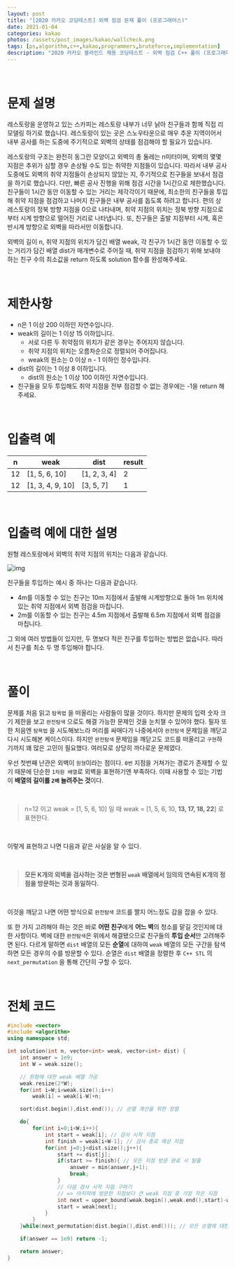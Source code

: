 ```yaml
---
layout: post
title: "[2020 카카오 코딩테스트] 외벽 점검 문제 풀이 (프로그래머스)"
date: 2021-01-04
categories: kakao
photos: /assets/post_images/kakao/wallcheck.png
tags: [ps,algorithm,c++,kakao,programmers,bruteforce,implementation]
description: "2020 카카오 블라인드 채용 코딩테스트 - 외벽 점검 C++ 풀이 (프로그래머스)"
---
```


<br>

# 문제 설명

레스토랑을 운영하고 있는 스카피는 레스토랑 내부가 너무 낡아 친구들과 함께 직접 리모델링 하기로 했습니다. 레스토랑이 있는 곳은 스노우타운으로 매우 추운 지역이어서 내부 공사를 하는 도중에 주기적으로 외벽의 상태를 점검해야 할 필요가 있습니다.

레스토랑의 구조는 완전히 동그란 모양이고 외벽의 총 둘레는 n미터이며, 외벽의 몇몇 지점은 추위가 심할 경우 손상될 수도 있는 취약한 지점들이 있습니다. 따라서 내부 공사 도중에도 외벽의 취약 지점들이 손상되지 않았는 지, 주기적으로 친구들을 보내서 점검을 하기로 했습니다. 다만, 빠른 공사 진행을 위해 점검 시간을 1시간으로 제한했습니다. 친구들이 1시간 동안 이동할 수 있는 거리는 제각각이기 때문에, 최소한의 친구들을 투입해 취약 지점을 점검하고 나머지 친구들은 내부 공사를 돕도록 하려고 합니다. 편의 상 레스토랑의 정북 방향 지점을 0으로 나타내며, 취약 지점의 위치는 정북 방향 지점으로부터 시계 방향으로 떨어진 거리로 나타냅니다. 또, 친구들은 출발 지점부터 시계, 혹은 반시계 방향으로 외벽을 따라서만 이동합니다.

외벽의 길이 n, 취약 지점의 위치가 담긴 배열 weak, 각 친구가 1시간 동안 이동할 수 있는 거리가 담긴 배열 dist가 매개변수로 주어질 때, 취약 지점을 점검하기 위해 보내야 하는 친구 수의 최소값을 return 하도록 solution 함수를 완성해주세요.

<br>

# 제한사항

- n은 1 이상 200 이하인 자연수입니다.
- weak의 길이는 1 이상 15 이하입니다.
    - 서로 다른 두 취약점의 위치가 같은 경우는 주어지지 않습니다.
    - 취약 지점의 위치는 오름차순으로 정렬되어 주어집니다.
    - weak의 원소는 0 이상 n - 1 이하인 정수입니다.
- dist의 길이는 1 이상 8 이하입니다.
    - dist의 원소는 1 이상 100 이하인 자연수입니다.
- 친구들을 모두 투입해도 취약 지점을 전부 점검할 수 없는 경우에는 -1을 return 해주세요.

<br>

# 입출력 예

|n|weak|dist|result|
|---|-----|-----|---|
|12|[1, 5, 6, 10]|[1, 2, 3, 4]|2|
|12|[1, 3, 4, 9, 10]|[3, 5, 7]|1|

<br>

# 입출력 예에 대한 설명

원형 레스토랑에서 외벽의 취약 지점의 위치는 다음과 같습니다.

![img](https://grepp-programmers.s3.amazonaws.com/files/production/61de504978/1c8394ec-05e0-4b7b-a0ff-3ff9ae0cec28.jpg)

친구들을 투입하는 예시 중 하나는 다음과 같습니다.

- 4m를 이동할 수 있는 친구는 10m 지점에서 출발해 시계방향으로 돌아 1m 위치에 있는 취약 지점에서 외벽 점검을 마칩니다.
- 2m를 이동할 수 있는 친구는 4.5m 지점에서 출발해 6.5m 지점에서 외벽 점검을 마칩니다.

그 외에 여러 방법들이 있지만, 두 명보다 적은 친구를 투입하는 방법은 없습니다. 따라서 친구를 최소 두 명 투입해야 합니다.

<br>

# 풀이

문제를 처음 읽고 `탐욕법` 을 떠올리는 사람들이 많을 것이다. 하지만 문제의 입력 숫자 크기 제한을 보고 `완전탐색` 으로도 해결 가능한 문제인 것을 눈치챌 수 있어야 했다. 필자 또한 처음엔 `탐욕법` 을 시도해보느라 머리를 싸매다가 나중에서야 `완전탐색` 문제임을 깨닫고 다시 시도해본 케이스이다. 하지만 `완전탐색` 문제임을 깨닫고도 코드를 떠올리고 `구현`하기까지 꽤 많은 고민이 필요했다. 여러모로 상당히 까다로운 문제였다.

우선 첫번째 난관은 외벽이 `원형`이라는 점이다. `0번` 지점을 거쳐가는 경로가 존재할 수 있기 때문에 단순한 `1차원 배열`로 외벽을 표현하기엔 부족하다. 이때 사용할 수 있는 기법이 **배열의 길이를 `2배` 늘려주는 것**이다.

<br>

> n=12 이고 weak = [1, 5, 6, 10] 일 때 weak = [1, 5, 6, 10, **13, 17, 18, 22**] 로 표현한다.

<br>

이렇게 표현하고 나면 다음과 같은 사실을 알 수 있다.

<br>

> **모든 K개의 외벽을 검사하는 것은 변형된 `weak` 배열에서 임의의 연속된 K개의 정점을 방문하는 것과 동일하다.**

<br>

이것을 깨닫고 나면 어떤 방식으로 `완전탐색` 코드를 짤지 어느정도 감을 잡을 수 있다.

또 한 가지 고려해야 하는 것은 바로 **어떤 친구**에게 **어느 벽**의 청소를 맡길 것인지에 대한 사항이다. 벽에 대한 `완전탐색`은 위에서 해결됐으므로 친구들의 **투입 순서**만 고려해주면 된다. 다르게 말하면 `dist` 배열의 모든 **순열**에 대하여 `weak` 배열의 모든 구간을 탐색하면 모든 경우의 수를 방문할 수 있다. 순열은 `dist` 배열을 정렬한 후 `C++ STL` 의 `next_permutation` 을 통해 간단히 구할 수 있다.

<br>

# 전체 코드

```c++
#include <vector>
#include <algorithm>
using namespace std;

int solution(int n, vector<int> weak, vector<int> dist) {
    int answer = 1e9;
	int W = weak.size();

    // 원형에 대한 weak 배열 가공
	weak.resize(2*W);
	for(int i=W;i<weak.size();i++)
		weak[i] = weak[i-W]+n;

	sort(dist.begin(),dist.end()); // 순열 계산을 위한 정렬

	do{
		for(int i=0;i<W;i++){
			int start = weak[i]; // 검사 시작 지점
			int finish = weak[i+W-1]; // 검사 종료 예상 지점
			for(int j=0;j<dist.size();j++){
				start += dist[j];
				if(start >= finish){ // 모든 지점 방문 완료 시 탈출
					answer = min(answer,j+1);
					break;
				}
                // 다음 검사 시작 지점 구하기
                // => 마지막에 방문한 지점보다 큰 weak 지점 중 가장 작은 지점
				int next = upper_bound(weak.begin(),weak.end(),start)-weak.begin();
				start = weak[next];
			}
		}
	}while(next_permutation(dist.begin(),dist.end())); // 모든 순열에 대한 탐색

	if(answer == 1e9) return -1;

    return answer;
}
```